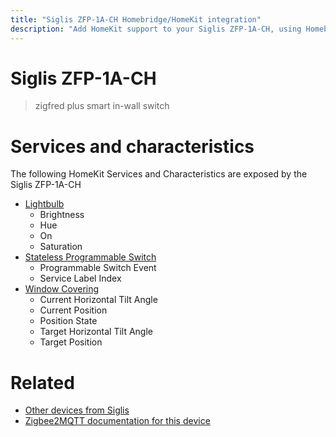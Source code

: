 ```yaml
---
title: "Siglis ZFP-1A-CH Homebridge/HomeKit integration"
description: "Add HomeKit support to your Siglis ZFP-1A-CH, using Homebridge, Zigbee2MQTT and homebridge-z2m."
---
```

<!---
This file has been GENERATED using src/docgen/docgen.ts
DO NOT EDIT THIS FILE MANUALLY!
-->
# Siglis ZFP-1A-CH
> zigfred plus smart in-wall switch


# Services and characteristics
The following HomeKit Services and Characteristics are exposed by
the Siglis ZFP-1A-CH

* [Lightbulb](../../light.md)
  * Brightness
  * Hue
  * On
  * Saturation
* [Stateless Programmable Switch](../../action.md)
  * Programmable Switch Event
  * Service Label Index
* [Window Covering](../../cover.md)
  * Current Horizontal Tilt Angle
  * Current Position
  * Position State
  * Target Horizontal Tilt Angle
  * Target Position


# Related
* [Other devices from Siglis](../index.md#siglis)
* [Zigbee2MQTT documentation for this device](https://www.zigbee2mqtt.io/devices/ZFP-1A-CH.html)
